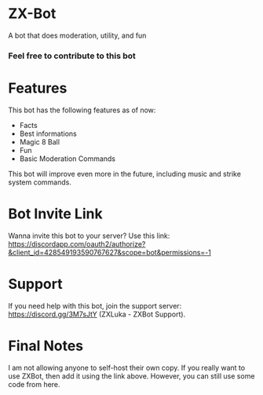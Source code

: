 # ZX-Bot
A bot that does moderation, utility, and fun

### Feel free to contribute to this bot

# Features
This bot has the following features as of now:
  * Facts
  * Best informations
  * Magic 8 Ball
  * Fun
  * Basic Moderation Commands

This bot will improve even more in the future, including music and strike system commands.

# Bot Invite Link
Wanna invite this bot to your server? Use this link: https://discordapp.com/oauth2/authorize?&client_id=428549193590767627&scope=bot&permissions=-1

# Support
If you need help with this bot, join the support server: https://discord.gg/3M7sJtY (ZXLuka - ZXBot Support).

# Final Notes
I am not allowing anyone to self-host their own copy. If you really want to use ZXBot, then add it using the link above. However, you can still use some code from here.
